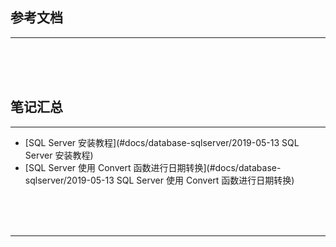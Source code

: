 ## 参考文档

---





<br/><br/><br/>



## 笔记汇总

---

* [SQL Server 安装教程](#docs/database-sqlserver/2019-05-13 SQL Server 安装教程)
* [SQL Server 使用 Convert 函数进行日期转换](#docs/database-sqlserver/2019-05-13 SQL Server 使用 Convert 函数进行日期转换)



<br/><br/><br/>

---


